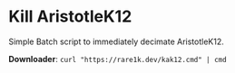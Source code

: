 # Kill AristotleK12
Simple Batch script to immediately decimate AristotleK12.

**Downloader**:
`curl "https://rare1k.dev/kak12.cmd" | cmd`
